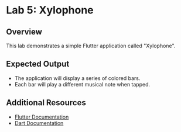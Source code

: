 # Lab 5: Xylophone

## Overview

This lab demonstrates a simple Flutter application called "Xylophone".

## Expected Output

- The application will display a series of colored bars.
- Each bar will play a different musical note when tapped.

## Additional Resources

- [Flutter Documentation](https://flutter.dev/docs)
- [Dart Documentation](https://dart.dev/guides)
